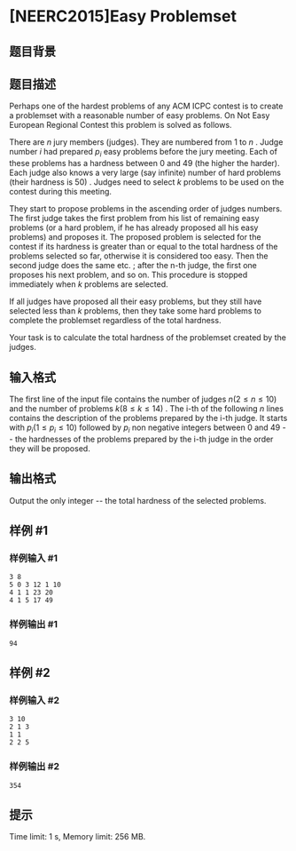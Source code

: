 # [NEERC2015]Easy Problemset

## 题目背景



## 题目描述



Perhaps one of the hardest problems of any ACM ICPC contest is to create a problemset with a reasonable number of easy problems. On Not Easy European Regional Contest this problem is solved as follows.

There are $n$ jury members (judges). They are numbered from $1$ to $n$ . Judge number $i$ had prepared $p_{i}$ easy problems before the jury meeting. Each of these problems has a hardness between $0$ and $49$ (the higher the harder). Each judge also knows a very large (say infinite) number of hard problems (their hardness is $50$) . Judges need to select $k$ problems to be used on the contest during this meeting.

They start to propose problems in the ascending order of judges numbers. The first judge takes the first problem from his list of remaining easy problems (or a hard problem, if he has already proposed all his easy problems) and proposes it. The proposed problem is selected for the contest if its hardness is greater than or equal to the total hardness of the problems selected so far, otherwise it is considered too easy. Then the second judge does the same etc. ; after the n-th judge, the first one proposes his next problem, and so on. This procedure is stopped immediately when $k$ problems are selected.

If all judges have proposed all their easy problems, but they still have selected less than $k$ problems, then they take some hard problems to complete the problemset regardless of the total hardness.

Your task is to calculate the total hardness of the problemset created by the judges.



## 输入格式



The first line of the input file contains the number of judges $n (2 \le n \le 10)$ and the number of problems $k (8 \le k \le 14)$ . The i-th of the following $n$ lines contains the description of the problems prepared by the i-th judge. It starts with $p_{i} (1 \le p_{i} \le 10)$ followed by $p_{i}$ non negative integers between $0$ and $49$ -- the hardnesses of the problems prepared by the i-th judge in the order they will be proposed.



## 输出格式



Output the only integer -- the total hardness of the selected problems.



## 样例 #1

### 样例输入 #1
```
3 8
5 0 3 12 1 10
4 1 1 23 20
4 1 5 17 49
```

### 样例输出 #1

```
94
```

## 样例 #2

### 样例输入 #2
```
3 10
2 1 3
1 1
2 2 5
```

### 样例输出 #2

```
354
```

## 提示

Time limit: 1 s, Memory limit: 256 MB. 


